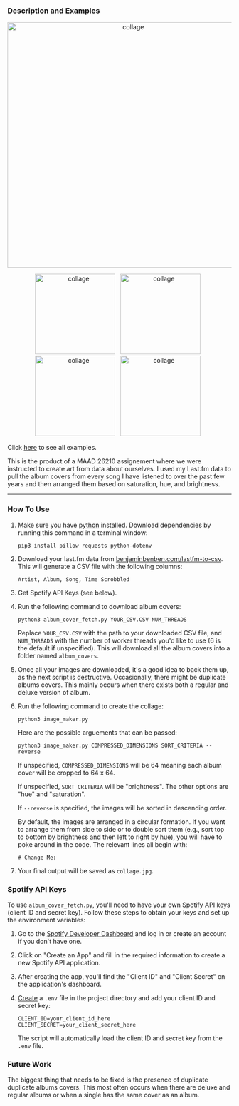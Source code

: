 ### Description and Examples

<p align="center">
  <img src="default.jpg" alt="collage" width="550">
</p>

<p align="center">
  <img src="more_examples/hue_then_brightness.jpg" alt="collage" width="180">&nbsp;&nbsp; 
  <img src="more_examples/hue_reversed.jpg" alt="collage" width="180">&nbsp;&nbsp; 
  <img src="more_examples/brightness_then_saturation.jpg" alt="collage" width="180">&nbsp;&nbsp; 
  <img src="more_examples/saturation_then_hue.jpg" alt="collage" width="180">&nbsp;&nbsp; 
</p>

Click [here](/more_examples/ALL_EXAMPLES.md) to see all examples.

This is the product of a MAAD 26210 assignement where we were instructed to create art from data about ourselves. I used my Last.fm data to pull the album covers from every song I have listened to over the past few years and then arranged them based on saturation, hue, and brightness.

---

### How To Use 

1.  Make sure you have [python](https://www.python.org/downloads/) installed. Download dependencies by running this command in a terminal window:

        pip3 install pillow requests python-dotenv

2.  Download your last.fm data from [benjaminbenben.com/lastfm-to-csv](https://benjaminbenben.com/lastfm-to-csv/). This will generate a CSV file with the following columns:

        Artist, Album, Song, Time Scrobbled 

3.  Get Spotify API Keys (see below).

4.  Run the following command to download album covers:

        python3 album_cover_fetch.py YOUR_CSV.CSV NUM_THREADS

    Replace `YOUR_CSV.CSV` with the path to your downloaded CSV file, and `NUM_THREADS` with the number of worker threads you'd like to use (6 is the default if unspecified). This will download all the album covers into a folder named `album_covers`.

4.  Once all your images are downloaded, it's a good idea to back them up, as the next script is destructive. Occasionally, there might be duplicate albums covers. This mainly occurs when there exists both a regular and deluxe version of album.

5.  Run the following command to create the collage:

        python3 image_maker.py

    Here are the possible arguements that can be passed:

        python3 image_maker.py COMPRESSED_DIMENSIONS SORT_CRITERIA --reverse

    If unspecified, `COMPRESSED_DIMENSIONS` will be 64 meaning each album cover will be cropped to 64 x 64.

    If unspecified, `SORT_CRITERIA` will be "brightness". The other options are "hue" and "saturation".

    If `--reverse` is specified, the images will be sorted in descending order.

    By default, the images are arranged in a circular formation. If you want to arrange them from side to side or to double sort them (e.g., sort top to bottom by brightness and then left to right by hue), you will have to poke around in the code. The relevant lines all begin with:

        # Change Me:

6.  Your final output will be saved as `collage.jpg`.

### Spotify API Keys

To use `album_cover_fetch.py`, you'll need to have your own Spotify API keys (client ID and secret key). Follow these steps to obtain your keys and set up the environment variables:

1.  Go to the [Spotify Developer Dashboard](https://developer.spotify.com/dashboard/applications) and log in or create an account if you don't have one.

2.  Click on "Create an App" and fill in the required information to create a new Spotify API application.

3.  After creating the app, you'll find the "Client ID" and "Client Secret" on the application's dashboard.

4.  [Create](https://stackoverflow.com/questions/55131104/how-to-create-environment-variable-file-with-touch-env-for-configuration-in#:~:text=If%20you%20have%20a%20Unix,env%20to%20hold%20configuration%20information) a `.env` file in the project directory and add your client ID and secret key:

        CLIENT_ID=your_client_id_here
        CLIENT_SECRET=your_client_secret_here

    The script will automatically load the client ID and secret key from the `.env` file.

### Future Work

The biggest thing that needs to be fixed is the presence of duplicate duplicate albums covers. This most often occurs when there are deluxe and regular albums or when a single has the same cover as an album.
